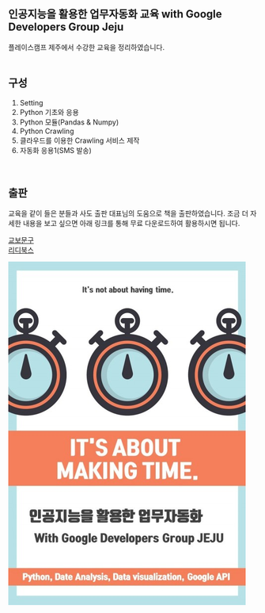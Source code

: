 인공지능을 활용한 업무자동화 교육 with Google Developers Group Jeju  
----------
플레이스캠프 제주에서 수강한 교육을 정리하였습니다.  
<br>

구성
----------
1. Setting
2. Python 기초와 응용
3. Python 모듈(Pandas & Numpy)
4. Python Crawling
5. 클라우드를 이용한 Crawling 서비스 제작
6. 자동화 응용1(SMS 발송)
<br>

출판
----------
교육을 같이 들은 분들과 사도 출판 대표님의 도움으로 책을 출판하였습니다.
조금 더 자세한 내용을 보고 싶으면 아래 링크를 통해 무료 다운로드하여 활용하시면 됩니다.  

[교보문구](http://digital.kyobobook.co.kr/digital/ebook/ebookDetail.ink?selectedLargeCategory=001&barcode=480D190420390&orderClick=LAG&Kc=#tab_content_03)  
[리디북스](https://ridibooks.com/v2/Detail?id=2773000022&_s=search&_q=%EC%9D%B8%EA%B3%B5%EC%A7%80%EB%8A%A5%EC%9D%84%20%ED%99%9C%EC%9A%A9%ED%95%9C)  

![artificial.jpg](.\artificial.jpg)
